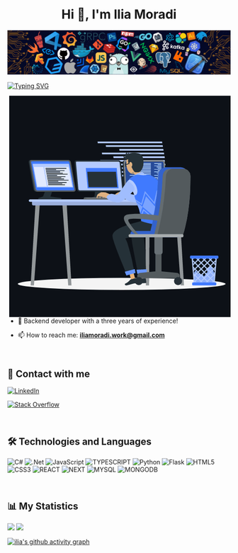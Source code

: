 <h1 align="center">Hi 👾, I'm Ilia Moradi</h1>

![Github Banner](https://github.com/sepehr-dh99/sepehr-dh99/blob/master/assets/banner.png)

[![Typing SVG](https://readme-typing-svg.herokuapp.com?color=%230E99D2&center=true&vCenter=true&width=200&height=30&lines=Software+Engineer)](https://git.io/typing-svg)

<p><img align="right" src="https://github.com/sepehr-dh99/sepehr-dh99/blob/master/assets/animation_500_kxa883sd.gif" alt="sepehr" /></p>

- 🌱 Backend developer with a three years of experience!

- 📫 How to reach me: **iliamoradi.work@gmail.com**

<br>

## 📠 Contact with me

<p align="left">
  <a href="https://www.linkedin.com/in/ilia-moradi/" target="blank">

![LinkedIn](https://img.shields.io/badge/LinkedIn-0077B5?style=for-the-badge&logo=linkedin&logoColor=white)
</a>

<a href="https://stackoverflow.com/users/21913456/ilia-moradi" target="blank">

![Stack Overflow](https://img.shields.io/badge/Stack_Overflow-FE7A16?style=for-the-badge&logo=stack-overflow&logoColor=white)
</a>

</p>

<br>

## 🛠 Technologies and Languages

<p align="left">

![C#](https://img.shields.io/badge/c%23-%23239120.svg?style=for-the-badge&logo=csharp&logoColor=white)
![.Net](https://img.shields.io/badge/.NET-5C2D91?style=for-the-badge&logo=.net&logoColor=white)
![JavaScript](https://img.shields.io/badge/JavaScript-323330?style=for-the-badge&logo=javascript&logoColor=F7DF1E)
![TYPESCRIPT](https://img.shields.io/badge/TypeScript-007ACC?style=for-the-badge&logo=typescript&logoColor=white)
![Python](https://img.shields.io/badge/Python-FFD43B?style=for-the-badge&logo=python&logoColor=blue)
![Flask](https://img.shields.io/badge/flask-%23000.svg?style=for-the-badge&logo=flask&logoColor=white)
![HTML5](https://img.shields.io/badge/HTML5-E34F26?style=for-the-badge&logo=html5&logoColor=white)
![CSS3](https://img.shields.io/badge/CSS3-1572B6?style=for-the-badge&logo=css3&logoColor=white)
![REACT](https://img.shields.io/badge/React-20232A?style=for-the-badge&logo=react&logoColor=61DAFB)
![NEXT](https://img.shields.io/badge/next.js-000000?style=for-the-badge&logo=nextdotjs&logoColor=white)
![MYSQL](https://img.shields.io/badge/MySQL-005C84?style=for-the-badge&logo=mysql&logoColor=white)
![MONGODB](https://img.shields.io/badge/MongoDB-4EA94B?style=for-the-badge&logo=mongodb&logoColor=white)


</p>

<br>

## 📊 My Statistics

<p align="left">
  <img width="49.5%" src="https://github-readme-stats.vercel.app/api?username=iliamoradiii&show_icons=true&theme=ayu-mirage&hide_border=true" />
    <img width="49.5%"  src="https://github-readme-streak-stats.herokuapp.com/?user=iliamoradiii&theme=ayu-mirage&hide_border=true" />
</p>

[![ilia's github activity graph](https://github-readme-activity-graph.vercel.app/graph?username=iliamoradiii&bg_color=1f2430&color=f4cd7c&line=c7c8c2&point=f4cd7c&area=true&hide_border=true)](https://github.com/ashutosh00710/github-readme-activity-graph)
